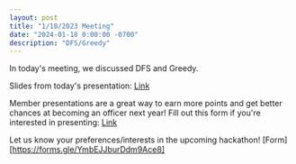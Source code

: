 ```yaml
---
layout: post
title: "1/18/2023 Meeting"
date: "2024-01-18 0:00:00 -0700"
description: "DFS/Greedy"
---
```


In today's meeting, we discussed DFS and Greedy.

Slides from today's presentation: [Link](https://docs.google.com/presentation/d/1JyOKopQTyVa7mihMihz0ELoALT9g1ccp8v615HEU3F0/edit?usp=sharing)

Member presentations are a great way to earn more points and get better chances at becoming an officer next year!
Fill out this form if you're interested in presenting: [Link](https://forms.gle/m7ie56Nq15yqaH4y6)

Let us know your preferences/interests in the upcoming hackathon! [Form][https://forms.gle/YmbEJJburDdm9Ace8]
